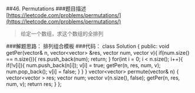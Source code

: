 ##46. Permutations
###题目描述[https://leetcode.com/problems/permutations/](https://leetcode.com/problems/permutations/)
> 给定一个数组，求这个数组的全排列

###解题思路：
排列组合模板
###代码：
	class Solution {
	public:
	    void getPer(vector<int>& n, vector<vector<int>> &res, vector<int> num, vector<bool> v){
	        if(num.size() == n.size()){
	            res.push_back(num);
	            return;
	        }
	        for(int i = 0; i < n.size(); i++){
	            if(!v[i]){
	                num.push_back(n[i]);
	                v[i] = true;
	                getPer(n, res, num, v);
	                num.pop_back();
	                v[i] = false;
	            }
	        }
	    }
	    vector<vector<int>> permute(vector<int>& n) {
	        vector<vector<int> >  res;
	        vector<int> num;
	        vector<bool> v(n.size(), false);
	        getPer(n, res, num, v);
	        return res;
	    }
	};